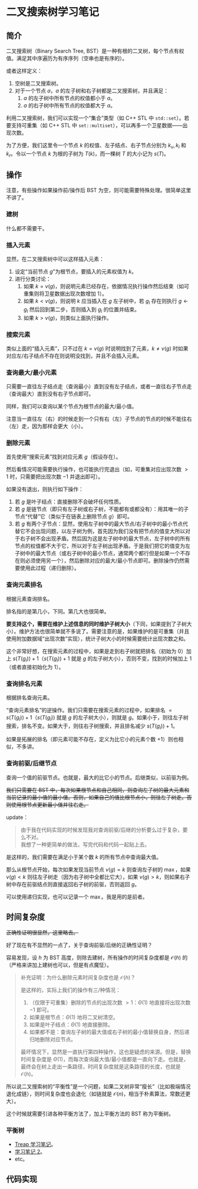 # 二叉搜索树学习笔记

## 简介

二叉搜索树（Binary Search Tree, BST）是一种有根的二叉树，每个节点有权值。满足其中序遍历为有序序列（空串也是有序的）。

或者这样定义：

1. 空树是二叉搜索树。
2. 对于一个节点 $a$，$a$ 的左子树和右子树都是二叉搜索树，并且满足：
   1. $a$ 的左子树中所有节点的权值都小于 $a$。
   2. $a$ 的右子树中所有节点的权值都大于 $a$。

利用二叉搜索树，我们可以实现一个“集合”类型（如 C++ STL 中 `std::set`）。若要支持可重集（如 C++ STL 中 `set::multiset`），可以再多一个卫星数据——出现次数。

为了方便，我们这里令一个节点 $k$ 的权值、左子结点、右子节点分别为 $k_v,k_l$ 和 $k_r$。令以一个节点 $k$ 为根的子树为 $T(k)$，而一棵树 $T$ 的大小记为 $s(T)$。

## 操作

注意，有些操作如果操作前/操作后 BST 为空，则可能需要特殊处理。很简单这里不讲了。

### 建树

什么都不需要干。

### 插入元素

显然，在二叉搜索树中可以这样插入元素：

1. 设定“当前节点 $g$”为根节点，要插入的元素权值为 $k$。
2. 进行分类讨论：
   1. 如果 $k=v(g)$，则说明元素已经存在，依据情况执行操作然后结束（如可重集则将卫星数据出现次数增加 $1$）。
   2. 如果 $k<v(g)$，则说明 $k$ 应当插入在 $g$ 左子树中，若 $g_l$ 存在则执行 $g \gets g_l$ 然后回到第二步，否则插入到 $g_l$ 的位置并结束。
   3. 如果 $k>v(g)$，则类似上面执行操作。

### 搜索元素

类似上面的“插入元素”，只不过在 $k=v(g)$ 时说明找到了元素，$k\neq v(g)$ 时如果对应左/右子结点不存在则说明没找到，并且不会插入元素。

### 查询最大/最小元素

只需要一直往左子结点走（查询最小）直到没有左子结点，或者一直往右子节点走（查询最大）直到没有右子节点即可。

同样，我们可以查询以某个节点为根节点的最大/最小值。

注意当一直往左（右）的时候走到一个只有右（左）子节点的节点的时候不能往右（左）走，因为那样会更大（小）。

### 删除元素

首先使用“搜索元素”找到对应元素 $g$（假设存在）。

然后看情况可能需要执行操作，也可能执行完退出（如，可重集对应出现次数 $>1$ 时，只需要把出现次数 $-1$ 并退出即可）。

如果没有退出，则执行如下操作：

1. 若 $g$ 是叶子结点：直接删除不会破坏任何性质。
2. 若 $g$ 是链节点（即只有左子树或右子树，不能都有或都没有）：用其唯一的子节点“代替”它（类似于在链表上删除节点 $g$）即可。
3. 若 $g$ 有两个子节点：显然，使用左子树中的最大节点/右子树中的最小节点代替它不会出现问题，以左子树为例，首先因为我们没有把节点的值变大所以对于右子树不会出现矛盾。然后因为这是左子树中的最大节点，左子树中的所有节点的权值都不大于它，所以对于左子树出现矛盾。于是我们把它的值变为左子树中的最大节点（或右子树中的最小节点，通常两个都行但是如果一个不存在则必须使用另一个），然后删除对应的最大/最小节点即可。删除操作仍然需要使用此过程（递归删除）。

### 查询元素排名

根据元素查询排名。

排名指的是第几小，下同。第几大也很简单。

**要支持这个，需要在维护上述信息的同时维护子树大小**（下同，如果提到了子树大小）。维护方法也很简单就不多说了。需要注意的是，如果维护的是可重集（并且使用附加数据域“出现次数”实现），统计子树大小的时候需要统计出现次数之和。

这个非常好想，在搜索元素的过程中，如果是走到右子树就把排名（初始为 $0$）加上 $s(T(g_l))+1$（$s(T(g_l))+1$ 就是 $g$ 的左子树大小），否则不变，找到的时候加上 $1$（或者直接初始化为 $1$）。

### 查询排名元素

根据排名查询元素。

“查询元素排名”的逆操作。我们只需要在搜索元素的过程中，如果排名 $=s(T(g_l))+1$（$s(T(g_l))$ 就是 $g$ 的左子树大小），则就是 $g$。如果小于，则往左子树搜索，排名不变。如果大于，则往右子树搜索，并且排名减少 $s(T(g_l))+1$。

如果是拓展的排名（即元素可能不存在，定义为比它小的元素个数 $+1$）则也相似，不多讲。

### 查询前驱/后继节点

查询一个值的前驱节点。也就是，最大的比它小的节点。后继类似，以前驱为例。

~~我们只需要在 BST 中，每次如果根节点和自己相同，则查询左子树的最大元素和当前记录的最小值的最小值。否则，如果自己的值比根节点小，则往左子树走。否则使用根节点更新最小值并往右走。~~

update：

> 由于我在代码实现的时候发现我对查询前驱/后继的分析要么过于复杂，要么不对。  
> 我想了一种更简单的做法，写完代码和代码一起贴上去。

是这样的，我们需要在满足小于某个数 $k$ 的所有节点中查询最大值。

那么从根节点开始，每次如果发现当前节点 $v(g)=k$ 则查询左子树的 $\max$，如果 $v(g)<k$ 则往左子树走（因为右子树中全都比它大），如果 $v(g)>k$，则如果右子树中存在前驱结点则直接返回右子树的前驱，否则返回 $g$。

可以使用递归实现，也可以记录一个 $\max$。我是用的是前者。

## 时间复杂度

~~正确性证明很显然，这里略去。~~

好了现在有不显然的一点了，关于查询前驱/后继的正确性证明？

容易发现，设 $h$ 为 BST 高度，则除去建树，所有操作的时间复杂度都是 $\mathcal O(h)$ 的（严格来讲加上建树也可以，但是有点魔怔）。

>
> 补充证明：为什么删除元素时间复杂度也是 $\mathcal O(h)$？
>
> 是这样的，实际上我们的操作有三/种情况：
>
> 1. （仅限于可重集）删除的节点的出现次数 $>1$：$\Theta(1)$ 地直接将出现次数 $-1$ 即可。
> 2. 如果是根节点：$\Theta(1)$ 地将二叉树清空。
> 3. 如果是叶子结点：$\Theta(1)$ 地直接删除。
> 4. 如果都不是：查询左子树的最大值或右子树的最小值替换自身，然后递归地删除对应节点。
>
> 最坏情况下，显然是一直执行第四种操作，这也是疑虑的来源。但是，替换时间复杂度是 $\Theta(1)$，而每次查询最大值/最小值都是一直向下走。也就是，最终会在树上走出一条路径，时间复杂度就是这条路径的长度，也就是 $\mathcal O(h)$。
>

所以说二叉搜索树的“平衡性”是一个问题，如果二叉树非常“瘦长”（比如极端情况退化成链），则时间复杂度也会退化（如链就是 $\mathcal O(n)$，相当于朴素算法，常数还更大）。

这个时候就需要引进各种平衡方法了，加上平衡方法的 BST 称为平衡树。

### 平衡树

- [Treap 学习笔记](待补)。
- [学习笔记 2](待补)。
- etc。

## 代码实现

```cpp
```
